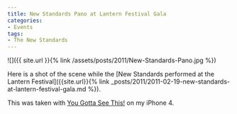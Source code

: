 ```yaml
---
title: New Standards Pano at Lantern Festival Gala
categories:
- Events
tags:
- The New Standards
---
```


![]({{ site.url }}{% link /assets/posts/2011/New-Standards-Pano.jpg %})
  



Here is a shot of the scene while the [New Standards performed at the Lantern Festival]({{site.url}}{% link _posts/2011/2011-02-19-new-standards-at-lantern-festival-gala.md %}).

This was taken with [You Gotta See This!](http://www.boinx.com/seethis/) on my iPhone 4.
